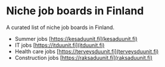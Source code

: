 # Niche job boards in Finland
A curated list of niche job boards in Finland.

 - Summer jobs [https://kesaduunit.fi](kesaduunit.fi)
 - IT jobs [https://itduunit.fi](itduunit.fi)
 - Health care jobs [https://terveysduunit.fi](terveysduunit.fi)
 - Construction jobs [https://raksaduunit.fi](raksaduunit.fi)
